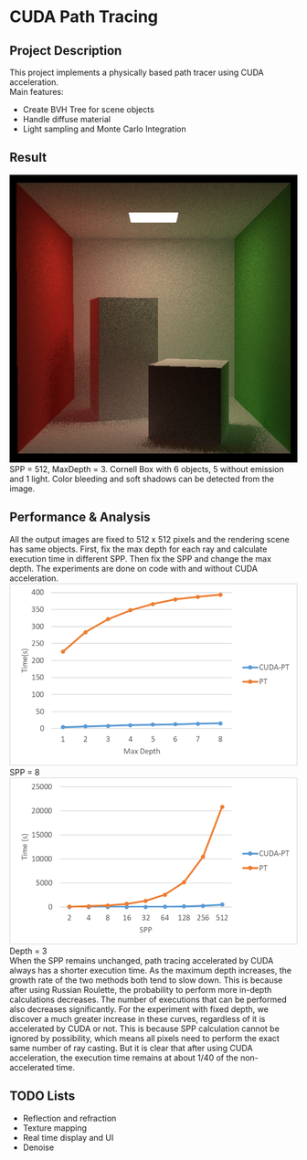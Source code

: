 # CUDA Path Tracing
## Project Description
This project implements a physically based path tracer using CUDA acceleration.  
Main features:  
- Create BVH Tree for scene objects
- Handle diffuse material
- Light sampling and Monte Carlo Integration

## Result
![](img/spp512_d3.png)
SPP = 512, MaxDepth = 3. Cornell Box with 6 objects, 5 without emission and 1 light. Color bleeding and soft shadows can be detected from the image.  

## Performance & Analysis
All the output images are fixed to 512 x 512 pixels and the rendering scene has same objects.
First, fix the max depth for each ray and calculate execution time in different SPP. Then fix the SPP and change the max depth. The experiments are done on code with  and without CUDA acceleration.  
![](img/fix_spp.png)
SPP = 8  
![](img/fix_depth.png)
Depth = 3  
When the SPP remains unchanged, path tracing accelerated by CUDA always has a shorter
execution time. As the maximum depth increases, the growth rate of the two methods both tend to slow down. This is because after using Russian Roulette, the probability to perform more in-depth calculations decreases. The number of executions that can be performed also decreases significantly. For the experiment with fixed depth, we discover a much greater increase in  these curves, regardless of it is accelerated by CUDA or not. This is because SPP calculation cannot be ignored by possibility, which means all pixels need to perform the exact same number of ray casting. But it is clear that after using CUDA acceleration, the execution
time remains at about 1/40 of the non-accelerated time.  

## TODO Lists
- Reflection and refraction
- Texture mapping
- Real time display and UI
- Denoise